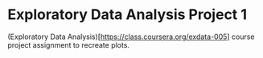 Exploratory Data Analysis Project 1
=====
(Exploratory Data Analysis)[https://class.coursera.org/exdata-005] course project assignment to recreate plots.

